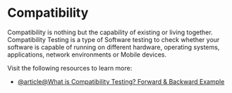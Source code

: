 # Compatibility

Compatibility is nothing but the capability of existing or living together. Compatibility Testing is a type of Software testing to check whether your software is capable of running on different hardware, operating systems, applications, network environments or Mobile devices.

Visit the following resources to learn more:

- [@article@What is Compatibility Testing? Forward & Backward Example](https://www.guru99.com/compatibility-testing.html)
